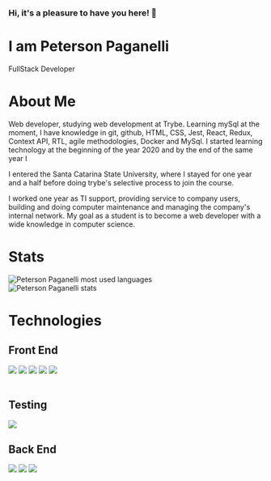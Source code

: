 ### Hi, it's a pleasure to have you here! 👋
<div>
  <h1>I am Peterson Paganelli</h1>
  <p>FullStack Developer</p>
</div>
<div>
  <h1>About Me</h1>
  <p>Web developer, studying web development at Trybe. Learning mySql at the moment, I have knowledge in git, github, HTML, CSS, Jest, React, Redux, Context API, RTL, agile methodologies, Docker and MySql. I started learning technology at the beginning of the year 2020 and by the end of the same year I</p>
  <p>I entered the Santa Catarina State University, where I stayed for one year and a half before doing trybe's 
selective process to join the course.</p>
  <p>
  I worked one year as TI support, providing service to company users, building and doing computer maintenance and managing the company's internal network. My goal as a student is to become a web developer with a wide knowledge in computer science.
  </p>
</div>
<div>
  <h1>Stats</h1>
  <img src="https://github-readme-stats.vercel.app/api/top-langs/?username=Peterson-Paganelli" alt="Peterson Paganelli most used languages">
  <br />
  <img src="https://github-readme-stats.vercel.app/api?username=Peterson-Paganelli&show_icons=true&theme=radical" alt="Peterson Paganelli stats"/>
</div>


<h1>Technologies</h1>
<h2>Front End</h2>
<div
  display="row">
  <img src="https://img.shields.io/badge/HTML5-E34F26?style=for-the-badge&logo=html5&logoColor=white" />
  <img src="https://img.shields.io/badge/CSS3-1572B6?style=for-the-badge&logo=css3&logoColor=white" />
  <img src="https://img.shields.io/badge/JavaScript-323330?style=for-the-badge&logo=javascript&logoColor=F7DF1E" />
  <img src="https://img.shields.io/badge/React-20232A?style=for-the-badge&logo=react&logoColor=61DAFB" />
  <img src="https://img.shields.io/badge/Redux-593D88?style=for-the-badge&logo=redux&logoColor=white" />
</div>
<br />
<h2>Testing</h2>
<div
  display="row">
  <img src="https://img.shields.io/badge/Jest-C21325?style=for-the-badge&logo=jest&logoColor=white" />
</div>
<h2>Back End</h2>
<div
  display="row">
  <img src="https://img.shields.io/badge/Docker-2CA5E0?style=for-the-badge&logo=docker&logoColor=white" />
  <img src="https://img.shields.io/badge/MySQL-005C84?style=for-the-badge&logo=mysql&logoColor=white" />
  <img src="https://img.shields.io/badge/node.js-6DA55F?style=for-the-badge&logo=node.js&logoColor=white" />
</div>

<!--
**Peterson-Paganelli/Peterson-Paganelli** is a ✨ _special_ ✨ repository because its `README.md` (this file) appears on your GitHub profile.

Here are some ideas to get you started:

- 🔭 I’m currently working on ...
- 🌱 I’m currently learning ...
- 👯 I’m looking to collaborate on ...
- 🤔 I’m looking for help with ...
- 💬 Ask me about ...
- 📫 How to reach me: ...
- 😄 Pronouns: ...
- ⚡ Fun fact: ...
-->
